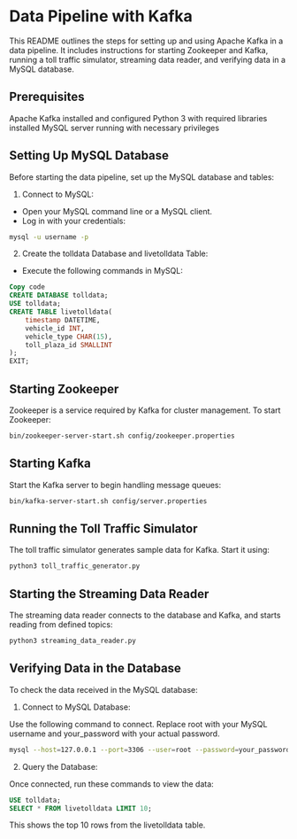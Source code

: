 # Data Pipeline with Kafka

This README outlines the steps for setting up and using Apache Kafka in a data pipeline. It includes instructions for starting Zookeeper and Kafka, running a toll traffic simulator, streaming data reader, and verifying data in a MySQL database.

## Prerequisites

Apache Kafka installed and configured
Python 3 with required libraries installed
MySQL server running with necessary privileges

## Setting Up MySQL Database
Before starting the data pipeline, set up the MySQL database and tables:

1. Connect to MySQL:
- Open your MySQL command line or a MySQL client.
- Log in with your credentials:
```bash
mysql -u username -p
```
2. Create the tolldata Database and livetolldata Table:
- Execute the following commands in MySQL:
```sql
Copy code
CREATE DATABASE tolldata;
USE tolldata;
CREATE TABLE livetolldata(
    timestamp DATETIME,
    vehicle_id INT,
    vehicle_type CHAR(15),
    toll_plaza_id SMALLINT
);
EXIT;
```



## Starting Zookeeper

Zookeeper is a service required by Kafka for cluster management. To start Zookeeper:

```bash
bin/zookeeper-server-start.sh config/zookeeper.properties
```
## Starting Kafka

Start the Kafka server to begin handling message queues:

```bash
bin/kafka-server-start.sh config/server.properties
```
## Running the Toll Traffic Simulator

The toll traffic simulator generates sample data for Kafka. Start it using:

```bash
python3 toll_traffic_generator.py
```
## Starting the Streaming Data Reader

The streaming data reader connects to the database and Kafka, and starts reading from defined topics:

```bash
python3 streaming_data_reader.py
```
## Verifying Data in the Database

To check the data received in the MySQL database:

1. Connect to MySQL Database:

Use the following command to connect. Replace root with your MySQL username and your_password with your actual password.
```bash
mysql --host=127.0.0.1 --port=3306 --user=root --password=your_password
```
2. Query the Database:

Once connected, run these commands to view the data:
```sql
USE tolldata;
SELECT * FROM livetolldata LIMIT 10;
```
This shows the top 10 rows from the livetolldata table.
